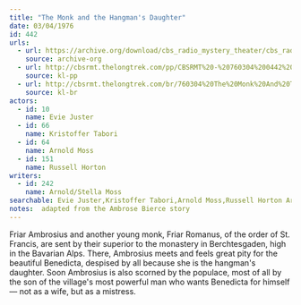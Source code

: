 ```yaml
---
title: "The Monk and the Hangman's Daughter"
date: 03/04/1976
id: 442
urls: 
  - url: https://archive.org/download/cbs_radio_mystery_theater/cbs_radio_mystery_theater-0401-0450.zip/cbs_radio_mystery_theater-0401-0450%2Fcbsrmt_0442_the_monk_and_the_hangmans_daughter.mp3
    source: archive-org
  - url: http://cbsrmt.thelongtrek.com/pp/CBSRMT%20-%20760304%200442%20The%20Monk%20and%20the%20Hangman%27s%20Daughter_pp.mp3
    source: kl-pp
  - url: http://cbsrmt.thelongtrek.com/br/760304%20The%20Monk%20And%20The%20Hangman%27s%20Daughter%20-%20WOR.mp3
    source: kl-br
actors:  
  - id: 10
    name: Evie Juster  
  - id: 66
    name: Kristoffer Tabori  
  - id: 64
    name: Arnold Moss  
  - id: 151
    name: Russell Horton
writers:  
  - id: 242
    name: Arnold/Stella Moss
searchable: Evie Juster,Kristoffer Tabori,Arnold Moss,Russell Horton Arnold/Stella Moss
notes:  adapted from the Ambrose Bierce story
---
```

Friar Ambrosius and another young monk, Friar Romanus, of the order of St. Francis, are sent by their superior to the monastery in Berchtesgaden, high in the Bavarian Alps. There, Ambrosius meets and feels great pity for the beautiful Benedicta, despised by all because she is the hangman's daughter. Soon Ambrosius is also scorned by the populace, most of all by the son of the village's most powerful man who wants Benedicta for himself — not as a wife, but as a mistress.